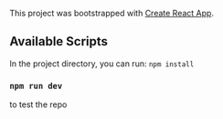 This project was bootstrapped with [Create React App](https://github.com/facebook/create-react-app).

## Available Scripts

In the project directory, you can run:
  `npm install`

### `npm run dev`

to test the repo
